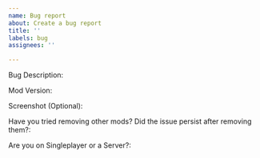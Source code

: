 ```yaml
---
name: Bug report
about: Create a bug report
title: ''
labels: bug
assignees: ''

---
```


Bug Description:

Mod Version:

Screenshot (Optional):

Have you tried removing other mods? Did the issue persist after removing them?:

Are you on Singleplayer or a Server?:
